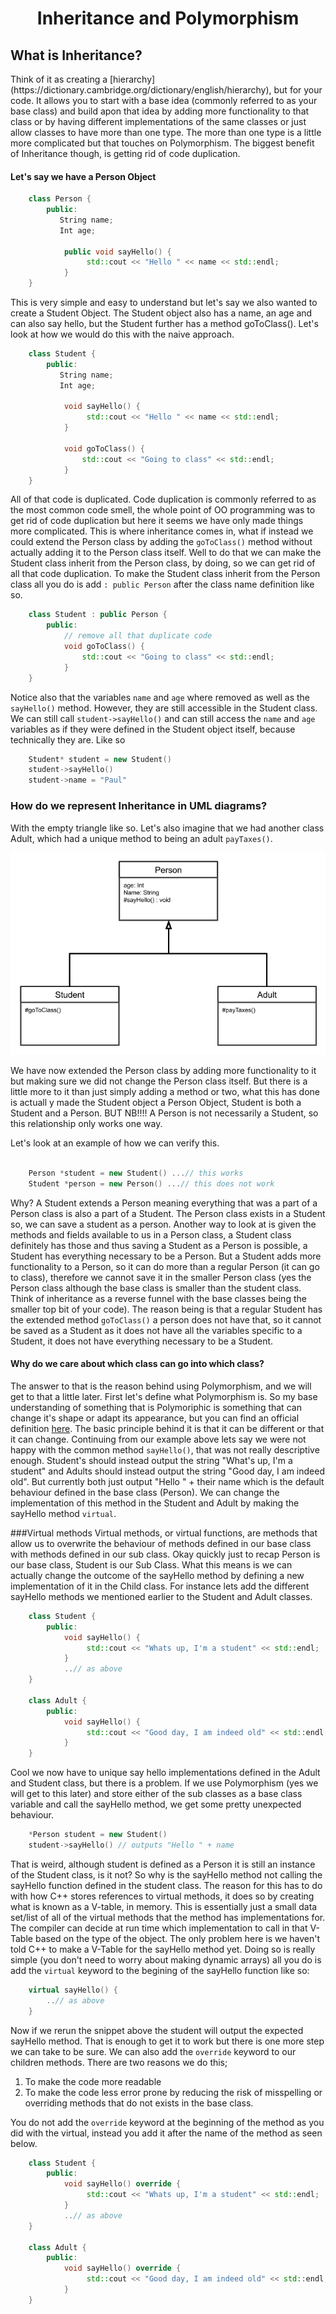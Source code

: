 <div align="center"><h1> Inheritance and Polymorphism </h1></div> 

<h2>What is Inheritance?</h2>
Think of it as creating a [hierarchy](https://dictionary.cambridge.org/dictionary/english/hierarchy), but for your code.
It allows you to start with a base idea (commonly referred to as your base class) and build apon that idea by adding more
functionality to that class or by having different implementations of the same classes or just allow classes to have more 
than one type. The more than one type is a little more complicated but that touches on Polymorphism. The biggest 
benefit of Inheritance though, is getting rid of code duplication. 

#### Let's say we have a Person Object 
```c++
    class Person {
        public:
           String name; 
           Int age; 

            public void sayHello() {
                 std::cout << "Hello " << name << std::endl;
            }
    }
```

This is very simple and easy to understand but let's say we also wanted to create a Student Object. The Student object 
also has a name, an age and can also say hello, but the Student further has a method goToClass(). Let's look at how we 
would do this with the naive approach.

```c++
    class Student {
        public:
           String name; 
           Int age; 

            void sayHello() {
                 std::cout << "Hello " << name << std::endl;
            }
             
            void goToClass() {
                std::cout << "Going to class" << std::endl;
            }   
    }
```

All of that code is duplicated. Code duplication is commonly referred to as the most common code smell, the whole point 
of OO programming was to get rid of code duplication but here it seems we have only made things more complicated. This 
is where inheritance comes in, what if instead we could extend the Person class by adding the `goToClass()` method without 
actually adding it to the Person class itself. Well to do that we can make the Student class inherit from the Person 
class, by doing, so we can get rid of all that code duplication. To make the Student class inherit from the Person class 
all you do is add `: public Person` after the class name definition like so.

```c++
    class Student : public Person {
        public:
            // remove all that duplicate code             
            void goToClass() {
                std::cout << "Going to class" << std::endl;
            }   
    }
```

Notice also that the variables `name` and `age` where removed as well as the `sayHello()` method. However, they are still 
accessible in the Student class. We can still call `student->sayHello()` and can still access the `name` and `age` 
variables as if they were defined in the Student object itself, because technically they are. Like so 

```c++
    Student* student = new Student()
    student->sayHello()
    student->name = "Paul"
```

### How do we represent Inheritance in UML diagrams?
With the empty triangle like so. Let's also imagine that we had another class Adult, which had a unique method to being 
an adult `payTaxes()`. 

![uml of inheritance](images/Person%20Hierarchy.png)

We have now extended the Person class by adding more functionality to it but making sure we did not change the Person 
class itself. But there is a little more to it than just simply adding a method or two, what this has done is actuall
y made the Student object a Person Object, Student is both a Student and a Person. BUT NB!!!! A Person is not 
necessarily a Student, so this relationship only works one way.

Let's look at an example of how we can verify this.

```c++ 
    
    Person *student = new Student() ...// this works
    Student *person = new Person() ...// this does not work
```

Why? A Student extends a Person meaning everything that was a part of a Person class is also a part of a Student. The 
Person class exists in a Student so, we can save a student as a person. Another way to look at is given the methods and 
fields available to us in a Person class, a Student class definitely has those and thus saving a Student as a Person 
is possible, a Student has everything necessary to be a Person. But a Student adds more functionality to a Person, so it can do more than a regular Person (it can go 
to class), therefore we cannot save it in the smaller Person class (yes the Person class although the 
base class is smaller than the student class. Think of inheritance as a reverse funnel with the base classes being the 
smaller top bit of your code). The reason being is that a regular Student has the extended method `goToClass()` a person 
does not have that, so it cannot be saved as a Student as it does not have all the variables specific to a Student, it 
does not have everything necessary to be a Student. 

#### Why do we care about which class can go into which class?
The answer to that is the reason behind using Polymorphism, and we will get to that a little later. First let's define 
what Polymorphism is. So my base understanding of something that is Polymoriphic is something that can change it's shape 
or adapt its appearance, but you can find an official definition [here](https://www.lexico.com/definition/polymorphic). 
The basic principle behind it is that it can be different or that it can change. Continuing from our example above 
lets say we were not happy with the common method `sayHello()`, that was not really descriptive enough. 
Student's should instead output the string "What's up, I'm a student" and Adults should instead output the string 
"Good day, I am indeed old". But currently both just output "Hello " + their name which is the default behaviour 
defined in the base class (Person). We can change the implementation of this method in the Student and Adult 
by making the sayHello method `virtual`.

###Virtual methods
Virtual methods, or virtual functions, are methods that allow us to overwrite the behaviour of methods defined in our 
base class with methods defined in our sub class. Okay quickly just to recap Person is our base class, Student is our 
Sub Class. What this means is we can actually change the outcome of the sayHello method by defining a new 
implementation of it in the Child class. For instance lets add the different sayHello methods we 
mentioned earlier to the Student and Adult classes. 

```c++
    class Student {
        public:
            void sayHello() {
                 std::cout << "Whats up, I'm a student" << std::endl;
            }
            ..// as above
    }

    class Adult {
        public:
            void sayHello() {
                 std::cout << "Good day, I am indeed old" << std::endl;
            }
    }
```

Cool we now have to unique say hello implementations defined in the Adult and Student class, but there is a problem. 
If we use Polymorphism (yes we will get to this later) and store either of the sub classes as a base class variable and
call the sayHello method, we get some pretty unexpected behaviour. 

```c++
    *Person student = new Student()
    student->sayHello() // outputs "Hello " + name
```

That is weird, although student is defined as a Person it is still an instance of the Student class, is it not? So 
why is the sayHello method not calling the sayHello function defined in the student class. The reason for this has to 
do with how C++ stores references to virtual methods, it does so by creating what is known as a V-table, in memory. 
This is essentially just a small data set/list of all of the virtual methods that the method has implementations for. 
The compiler can decide at run time which implementation to call in that V-Table based on the type of the object. 
The only problem here is we haven't told C++ to make a V-Table for the sayHello method yet. Doing so is really simple
(you don't need to worry about making dynamic arrays) all you do is add the `virtual` keyword to the begining of the 
sayHello function like so: 

```c++
    virtual sayHello() {
        ..// as above
    }
```

Now if we rerun the snippet above the student will output the expected sayHello method. That is enough to get it 
to work but there is one more step we can take to be sure. We can also add the `override` keyword to our children 
methods. There are two reasons we do this;
1. To make the code more readable 
2. To make the code less error prone by reducing the risk of misspelling or overriding methods that do not exists in
the base class.

You do not add the `override` keyword at the beginning of the method as you did with the virtual, instead you add it 
after the name of the method as seen below. 
     
```c++
    class Student {
        public:
            void sayHello() override {
                 std::cout << "Whats up, I'm a student" << std::endl;
            }
            ..// as above
    }

    class Adult {
        public:
            void sayHello() override {
                 std::cout << "Good day, I am indeed old" << std::endl;
            }
    }
